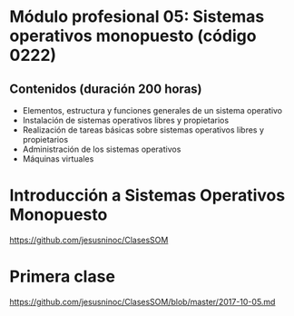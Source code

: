 # Módulo profesional 05: Sistemas operativos monopuesto (código 0222)
## Contenidos (duración 200 horas)

- Elementos, estructura y funciones generales de un sistema operativo
- Instalación de sistemas operativos libres y propietarios
- Realización de tareas básicas sobre sistemas operativos libres y propietarios
- Administración de los sistemas operativos
- Máquinas virtuales

# Introducción a Sistemas Operativos Monopuesto
https://github.com/jesusninoc/ClasesSOM

# Primera clase
https://github.com/jesusninoc/ClasesSOM/blob/master/2017-10-05.md
